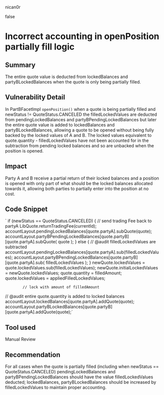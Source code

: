 nican0r

false

# Incorrect accounting in openPosition partially fill logic

## Summary
The entire quote value is deducted from lockedBalances and partyBLockedBalances when the quote is only being partially filled.

## Vulnerability Detail
In PartBFacetImpl `openPosition()` when a quote is being partially filled and newStatus != QuoteStatus.CANCELED the filledLockedValues are deducted from pendingLockedBalances and partyBPendingLockedBalances but later the entire quote value is added to lockedBalances and partyBLockedBalances, allowing a quote to be opened without being fully backed by the locked values of A and B. The locked values equivalent to quote.quantity - filledLockedValues have not been accounted for in the subtraction from pending locked balances and so are unbacked when the position is opened.

## Impact
Party A and B receive a partial return of their locked balances and a position is opened with only  part of what should be the locked balances allocated towards it, allowing both parties to partially enter into the position at no cost. 

## Code Snippet
`
if (newStatus == QuoteStatus.CANCELED) {
                // send trading Fee back to partyA
                LibQuote.returnTradingFee(currentId);
                accountLayout.pendingLockedBalances[quote.partyA].subQuote(quote);
                accountLayout.partyBPendingLockedBalances[quote.partyB][quote.partyA].subQuote(
                    quote
                );
            } else {
// @audit filledLockedValues are subtracted
                accountLayout.pendingLockedBalances[quote.partyA].sub(filledLockedValues);
                accountLayout.partyBPendingLockedBalances[quote.partyB][quote.partyA].sub(
                    filledLockedValues
                );
            }
            newQuote.lockedValues = quote.lockedValues.sub(filledLockedValues);
            newQuote.initialLockedValues = newQuote.lockedValues;
            quote.quantity = filledAmount;
            quote.lockedValues = appliedFilledLockedValues;

            // lock with amount of filledAmount
// @audit entire quote.quantity is added to locked balances
            accountLayout.lockedBalances[quote.partyA].addQuote(quote);
            accountLayout.partyBLockedBalances[quote.partyB][quote.partyA].addQuote(quote);`


## Tool used
Manual Review

## Recommendation
For all cases when the quote is partially filled (including when newStatus == QuoteStatus.CANCELED) pendingLockedBalances and partyBPendingLockedBalances should have the value filledLockedValues deducted; lockedBalances, partyBLockedBalances should be increased by filledLockedValues to maintain proper accounting. 